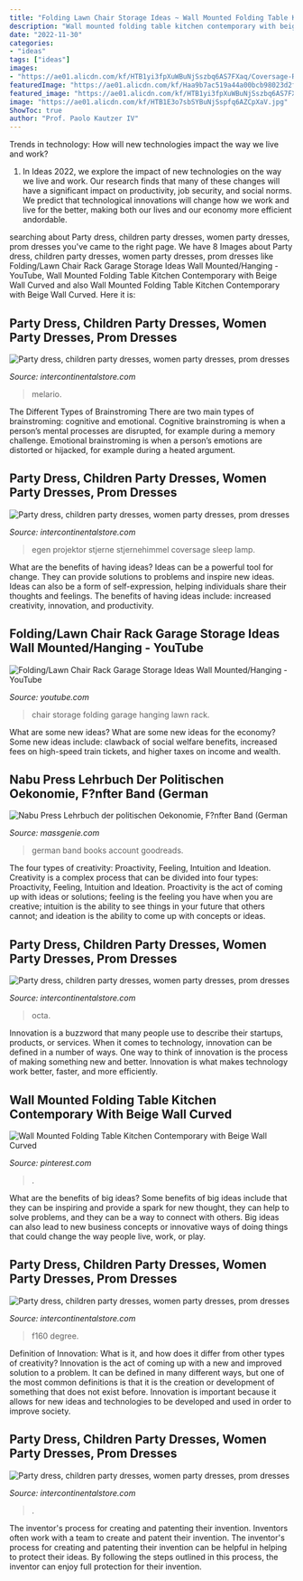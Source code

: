 ```yaml
---
title: "Folding Lawn Chair Storage Ideas ~ Wall Mounted Folding Table Kitchen Contemporary With Beige Wall Curved"
description: "Wall mounted folding table kitchen contemporary with beige wall curved"
date: "2022-11-30"
categories:
- "ideas"
tags: ["ideas"]
images:
- "https://ae01.alicdn.com/kf/HTB1yi3fpXuWBuNjSszbq6AS7FXaq/Coversage-Rotating-Night-Light-Projector-Spin-Starry-Sky-Star-Master-Children-Kids-Baby-Sleep-Romantic-Led.jpg_640x640.jpg"
featuredImage: "https://ae01.alicdn.com/kf/Haa9b7ac519a44a00bcb98023d2f0c0bdU/Melario-Girls-Dresses-New-Sweet-Princess-Dress-Baby-Kids-Girls-Clothing-Wedding-Party-Dresses-Children-Clothing.jpg_640x640.jpg"
featured_image: "https://ae01.alicdn.com/kf/HTB1yi3fpXuWBuNjSszbq6AS7FXaq/Coversage-Rotating-Night-Light-Projector-Spin-Starry-Sky-Star-Master-Children-Kids-Baby-Sleep-Romantic-Led.jpg_640x640.jpg"
image: "https://ae01.alicdn.com/kf/HTB1E3o7sbSYBuNjSspfq6AZCpXaV.jpg"
ShowToc: true
author: "Prof. Paolo Kautzer IV"
---
```



Trends in technology: How will new technologies impact the way we live and work?
1. In Ideas 2022, we explore the impact of new technologies on the way we live and work. Our research finds that many of these changes will have a significant impact on productivity, job security, and social norms. We predict that technological innovations will change how we work and live for the better, making both our lives and our economy more efficient andordable.

	

		
searching about Party dress, children party dresses, women party dresses, prom dresses you've came to the right page. We have 8 Images about Party dress, children party dresses, women party dresses, prom dresses like Folding/Lawn Chair Rack Garage Storage Ideas Wall Mounted/Hanging - YouTube, Wall Mounted Folding Table Kitchen Contemporary with Beige Wall Curved and also Wall Mounted Folding Table Kitchen Contemporary with Beige Wall Curved. Here it is:
		
    
## Party Dress, Children Party Dresses, Women Party Dresses, Prom Dresses

<img loading=lazy src="https://ae01.alicdn.com/kf/Haa9b7ac519a44a00bcb98023d2f0c0bdU/Melario-Girls-Dresses-New-Sweet-Princess-Dress-Baby-Kids-Girls-Clothing-Wedding-Party-Dresses-Children-Clothing.jpg_640x640.jpg" onerror="this.onerror=null;this.src='https://tse2.mm.bing.net/th?id=OIP.XBSY-b9p63ZAKV5Sz9FnMwHaHa&amp;pid=15.1';" alt="Party dress, children party dresses, women party dresses, prom dresses">

_Source: intercontinentalstore.com_

>melario. 

	

The Different Types of Brainstroming
There are two main types of brainstroming: cognitive and emotional. Cognitive brainstroming is when a person’s mental processes are disrupted, for example during a memory challenge. Emotional brainstroming is when a person’s emotions are distorted or hijacked, for example during a heated argument.

    
## Party Dress, Children Party Dresses, Women Party Dresses, Prom Dresses

<img loading=lazy src="https://ae01.alicdn.com/kf/HTB1yi3fpXuWBuNjSszbq6AS7FXaq/Coversage-Rotating-Night-Light-Projector-Spin-Starry-Sky-Star-Master-Children-Kids-Baby-Sleep-Romantic-Led.jpg_640x640.jpg" onerror="this.onerror=null;this.src='https://tse4.mm.bing.net/th?id=OIP.1x8KYZcnzieUJeORe-n4FQHaHa&amp;pid=15.1';" alt="Party dress, children party dresses, women party dresses, prom dresses">

_Source: intercontinentalstore.com_

>egen projektor stjerne stjernehimmel coversage sleep lamp. 

	

What are the benefits of having ideas?
Ideas can be a powerful tool for change. They can provide solutions to problems and inspire new ideas. Ideas can also be a form of self-expression, helping individuals share their thoughts and feelings. The benefits of having ideas include: increased creativity, innovation, and productivity.

    
## Folding/Lawn Chair Rack Garage Storage Ideas Wall Mounted/Hanging - YouTube

<img loading=lazy src="https://i.ytimg.com/vi/nMzTE1J3Qs8/maxresdefault.jpg" onerror="this.onerror=null;this.src='https://tse3.mm.bing.net/th?id=OIP.bvt7i26N0AoMFKH4vg30dAHaEK&amp;pid=15.1';" alt="Folding/Lawn Chair Rack Garage Storage Ideas Wall Mounted/Hanging - YouTube">

_Source: youtube.com_

>chair storage folding garage hanging lawn rack. 

	

What are some new ideas?
What are some new ideas for the economy? 
Some new ideas include: clawback of social welfare benefits, increased fees on high-speed train tickets, and higher taxes on income and wealth.

    
## Nabu Press Lehrbuch Der Politischen Oekonomie, F?nfter Band (German

<img loading=lazy src="https://d29pz51ispcyrv.cloudfront.net/images/I/NzuVubJQ48aMJ14JG.SI600.JPEG" onerror="this.onerror=null;this.src='https://tse3.mm.bing.net/th?id=OIP.ZaTdxNyCDSPMjTV2xB_qgwHaD4&amp;pid=15.1';" alt="Nabu Press Lehrbuch der politischen Oekonomie, F?nfter Band (German">

_Source: massgenie.com_

>german band books account goodreads. 

	

The four types of creativity: Proactivity, Feeling, Intuition and Ideation.
Creativity is a complex process that can be divided into four types: Proactivity, Feeling, Intuition and Ideation. Proactivity is the act of coming up with ideas or solutions; feeling is the feeling you have when you are creative; intuition is the ability to see things in your future that others cannot; and ideation is the ability to come up with concepts or ideas.

    
## Party Dress, Children Party Dresses, Women Party Dresses, Prom Dresses

<img loading=lazy src="https://ae01.alicdn.com/kf/HTB10QTrVQvoK1RjSZFwq6AiCFXaa.jpg" onerror="this.onerror=null;this.src='https://tse2.mm.bing.net/th?id=OIP.GnnnMtVLYtAWF7z76Il2sgHaKd&amp;pid=15.1';" alt="Party dress, children party dresses, women party dresses, prom dresses">

_Source: intercontinentalstore.com_

>octa. 

	

Innovation is a buzzword that many people use to describe their startups, products, or services. When it comes to technology, innovation can be defined in a number of ways. One way to think of innovation is the process of making something new and better. Innovation is what makes technology work better, faster, and more efficiently.

    
## Wall Mounted Folding Table Kitchen Contemporary With Beige Wall Curved

<img loading=lazy src="https://i.pinimg.com/originals/b8/97/71/b89771fc5954a22d76324e7c2717cdc8.jpg" onerror="this.onerror=null;this.src='https://tse1.mm.bing.net/th?id=OIP.NsWGIoU5zicHtUrF7_2oXQHaK0&amp;pid=15.1';" alt="Wall Mounted Folding Table Kitchen Contemporary with Beige Wall Curved">

_Source: pinterest.com_

>. 

	

What are the benefits of big ideas?
Some benefits of big ideas include that they can be inspiring and provide a spark for new thought, they can help to solve problems, and they can be a way to connect with others. Big ideas can also lead to new business concepts or innovative ways of doing things that could change the way people live, work, or play.

    
## Party Dress, Children Party Dresses, Women Party Dresses, Prom Dresses

<img loading=lazy src="https://ae01.alicdn.com/kf/HTB1E3o7sbSYBuNjSspfq6AZCpXaV.jpg" onerror="this.onerror=null;this.src='https://tse3.mm.bing.net/th?id=OIP.NjJov2G-eT1AZmA1Tn479wHaKg&amp;pid=15.1';" alt="Party dress, children party dresses, women party dresses, prom dresses">

_Source: intercontinentalstore.com_

>f160 degree. 

	

Definition of Innovation: What is it, and how does it differ from other types of creativity?
Innovation is the act of coming up with a new and improved solution to a problem. It can be defined in many different ways, but one of the most common definitions is that it is the creation or development of something that does not exist before. Innovation is important because it allows for new ideas and technologies to be developed and used in order to improve society.

    
## Party Dress, Children Party Dresses, Women Party Dresses, Prom Dresses

<img loading=lazy src="https://ae01.alicdn.com/kf/H6ac8e01a52f24296a76d2b4ac6f1e5d1N.jpg" onerror="this.onerror=null;this.src='https://tse1.mm.bing.net/th?id=OIP.MSB63yGXbXknxIWzSZF_LgHaHa&amp;pid=15.1';" alt="Party dress, children party dresses, women party dresses, prom dresses">

_Source: intercontinentalstore.com_

>. 

	

The inventor's process for creating and patenting their invention.
Inventors often work with a team to create and patent their invention. The inventor's process for creating and patenting their invention can be helpful in helping to protect their ideas. By following the steps outlined in this process, the inventor can enjoy full protection for their invention.

